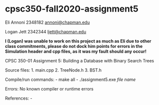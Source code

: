# cpsc350-fall2020-assignment5
Eli Annoni
2348182
annoni@chapman.edu

Logan Jett
2342344
ljett@chapman.edu

**I (Logan) was unable to work on this project as much as Eli due to other class commitments, please do not dock him points for errors in the Simulation header and cpp files, as it was my fault should any occur!**

CPSC 350-01
Assignment 5: Building a Database with Binary Search Trees

Source files:
    1. main.cpp
    2. TreeNode.h
    3. BST.h

Compile/run commands:
    - make all
    - ./assignment5.exe *file name*

Errors:
    No known compiler or runtime errors

References:
    - 

